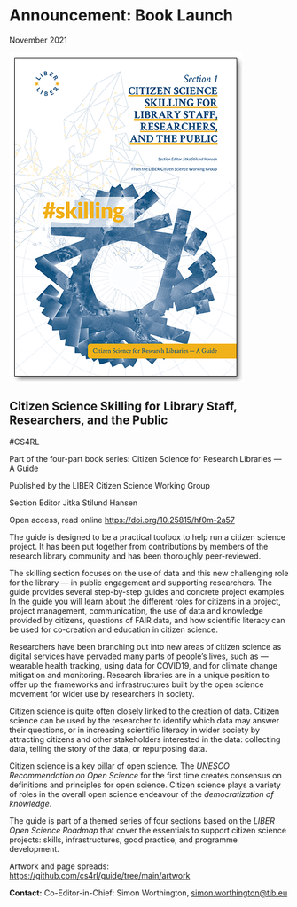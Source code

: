 # Announcement: Book Launch

November 2021

![**A picture containing shape Description automatically generated**](media/5075d20211985e458392adf86977f2fb.png)

## Citizen Science Skilling for Library Staff, Researchers, and the Public

\#CS4RL

Part of the four-part book series: Citizen Science for Research Libraries — A
Guide

Published by the LIBER Citizen Science Working Group

Section Editor Jitka Stilund Hansen

Open access, read online <https://doi.org/10.25815/hf0m-2a57>

The guide is designed to be a practical toolbox to help run a citizen science
project. It has been put together from contributions by members of the research
library community and has been thoroughly peer-reviewed.

The skilling section focuses on the use of data and this new challenging role
for the library — in public engagement and supporting researchers. The guide
provides several step-by-step guides and concrete project examples. In the guide
you will learn about the different roles for citizens in a project, project
management, communication, the use of data and knowledge provided by citizens,
questions of FAIR data, and how scientific literacy can be used for co-creation
and education in citizen science.

Researchers have been branching out into new areas of citizen science as digital
services have pervaded many parts of people’s lives, such as — wearable health
tracking, using data for COVID19, and for climate change mitigation and
monitoring. Research libraries are in a unique position to offer up the
frameworks and infrastructures built by the open science movement for wider use
by researchers in society.

Citizen science is quite often closely linked to the creation of data. Citizen
science can be used by the researcher to identify which data may answer their
questions, or in increasing scientific literacy in wider society by attracting
citizens and other stakeholders interested in the data: collecting data, telling
the story of the data, or repurposing data.

Citizen science is a key pillar of open science. The *UNESCO Recommendation on
Open Science* for the first time creates consensus on definitions and principles
for open science. Citizen science plays a variety of roles in the overall open
science endeavour of the *democratization of knowledge*.

The guide is part of a themed series of four sections based on the *LIBER Open
Science Roadmap* that cover the essentials to support citizen science projects:
skills, infrastructures, good practice, and programme development.

Artwork and page spreads: <https://github.com/cs4rl/guide/tree/main/artwork>

**Contact:** Co-Editor-in-Chief: Simon Worthington, <simon.worthington@tib.eu>
